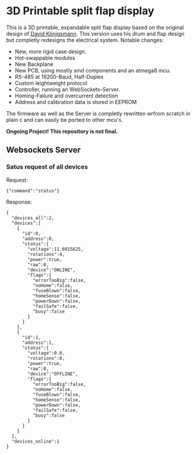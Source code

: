# 3D Printable split flap display
This is a 3D printable, expandable split flap display based on the original design of [David Königsmann](https://github.com/davidkingsman/split-flap).
This version uses his drum and flap design but completly redesigns the electrical system.
Notable changes:
* New, more rigid case design.
* Hot-swappable modules
* New Backplane
* New PCB, using mostly smd components and an atmega8 mcu.
* RS-485 at 19200-Baud, Half-Duplex
* Custom leightweight protocol
* Controller, running an WebSockets-Server.
* Homing-Failure and overcurrent detection
* Address and calibration data is stored in EEPROM

The firmware as well as the Server is completly rewritten wrfrom scratch in plain c and can easily be ported to other mcu's.

__Ongoing Project! This repository is not final.__

## Websockets Server
### Satus request of all devices
Request:
```
{"command":"status"}
```
Response:
```
{
  "devices_all":2,
  "devices":[
    {
      "id":0,
      "address":0,
      "status":{
        "voltage":11.6015625,
        "rotations":4,
        "power":true,
        "raw":0,
        "device":"ONLINE",
        "flags":{
          "errorTooBig":false,
          "noHome":false,
          "fuseBlown":false,
          "homeSense":false,
          "powerDown":false,
          "failSafe":false,
          "busy":false
        }
      }
    },
    {
      "id":1,
      "address":1,
      "status":{
        "voltage":0.0,
        "rotations":0,
        "power":true,
        "raw":0,
        "device":"OFFLINE",
        "flags":{
          "errorTooBig":false,
          "noHome":false,
          "fuseBlown":false,
          "homeSense":false,
          "powerDown":false,
          "failSafe":false,
          "busy":false
        }
      }
    }
  ],
  "devices_online":1
}
```